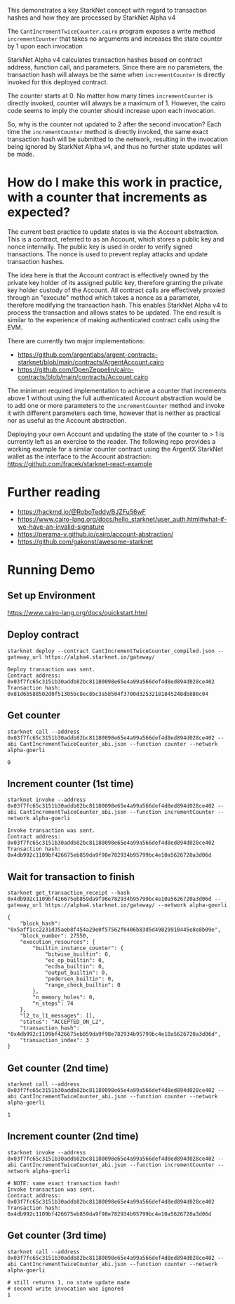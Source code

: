 This demonstrates a key StarkNet concept with regard to transaction hashes and how they are processed by StarkNet Alpha v4

The `CantIncrementTwiceCounter.cairo` program exposes a write method `incrementCounter` that takes no arguments and increases the state counter by 1 upon each invocation

StarkNet Alpha v4 calculates transaction hashes based on contract address, function call, and parameters. Since there are no parameters, the transaction hash will always be the same when `incrementCounter` is directly invoked for this deployed contract.

The counter starts at 0. No matter how many times `incrementCounter` is directly invoked, counter will always be a maximum of 1. However, the cairo code seems to imply the counter should increase upon each invocation.

So, why is the counter not updated to 2 after the second invocation? Each time the `incrementCounter` method is directly invoked, the same exact transaction hash will be submitted to the network, resulting in the invocation being ignored by StarkNet Alpha v4, and thus no further state updates will be made.

# How do I make this work in practice, with a counter that increments as expected?

The current best practice to update states is via the Account abstraction. This is a contract, referred to as an Account, which stores a public key and nonce internally. The public key is used in order to verify signed transactions. The nonce is used to prevent replay attacks and update transaction hashes.

The idea here is that the Account contract is effectively owned by the private key holder of its assigned public key, therefore granting the private key holder custody of the Account. All contract calls are effectively proxied through an "execute" method which takes a nonce as a parameter, therefore modifying the transaction hash. This enables StarkNet Alpha v4 to process the transaction and allows states to be updated. The end result is similar to the experience of making authenticated contract calls using the EVM.

There are currently two major implementations:

- https://github.com/argentlabs/argent-contracts-starknet/blob/main/contracts/ArgentAccount.cairo
- https://github.com/OpenZeppelin/cairo-contracts/blob/main/contracts/Account.cairo

The minimum required implementation to achieve a counter that increments above 1 without using the full authenticated Account abstraction would be to add one or more parameters to the `incrementCounter` method and invoke it with different parameters each time, however that is neither as practical nor as useful as the Account abstraction.

Deploying your own Account and updating the state of the counter to > 1 is currently left as an exercise to the reader. The following repo provides a working example for a similar counter contract using the ArgentX StarkNet wallet as the interface to the Account abstraction: https://github.com/fracek/starknet-react-example

# Further reading
- https://hackmd.io/@RoboTeddy/BJZFu56wF
- https://www.cairo-lang.org/docs/hello_starknet/user_auth.html#what-if-we-have-an-invalid-signature
- https://perama-v.github.io/cairo/account-abstraction/
- https://github.com/gakonst/awesome-starknet


# Running Demo

Set up Environment
------------------

https://www.cairo-lang.org/docs/quickstart.html

Deploy contract
------------------
`starknet deploy --contract CantIncrementTwiceCounter_compiled.json --gateway_url https://alpha4.starknet.io/gateway/`

```
Deploy transaction was sent.
Contract address: 0x03f7fc65c3151b30addb82bc81180098e65e4a99a566def4d8ed894d028ce402
Transaction hash: 0x81d6b588502d0f51305bc8ec8bc3a58504f3700d32532181845248db880c04
```

Get counter
------------------
`starknet call --address 0x03f7fc65c3151b30addb82bc81180098e65e4a99a566def4d8ed894d028ce402 --abi CantIncrementTwiceCounter_abi.json --function counter --network alpha-goerli`
```
0
```

Increment counter (1st time)
------------------
`starknet invoke --address 0x03f7fc65c3151b30addb82bc81180098e65e4a99a566def4d8ed894d028ce402 --abi CantIncrementTwiceCounter_abi.json --function incrementCounter --network alpha-goerli`
```
Invoke transaction was sent.
Contract address: 0x03f7fc65c3151b30addb82bc81180098e65e4a99a566def4d8ed894d028ce402
Transaction hash: 0x4db992c1109bf426675eb859da9f98e782934b95799bc4e10a5626720a3d06d
```

Wait for transaction to finish
------------------
`starknet get_transaction_receipt --hash 0x4db992c1109bf426675eb859da9f98e782934b95799bc4e10a5626720a3d06d --gateway_url https://alpha4.starknet.io/gateway/ --network alpha-goerli`
```
{
    "block_hash": "0x5aff1cc2231d35aeb8f454a29e0f57562f6406b83d5d49829910445e8e8b09e",
    "block_number": 27550,
    "execution_resources": {
        "builtin_instance_counter": {
            "bitwise_builtin": 0,
            "ec_op_builtin": 0,
            "ecdsa_builtin": 0,
            "output_builtin": 0,
            "pedersen_builtin": 0,
            "range_check_builtin": 0
        },
        "n_memory_holes": 0,
        "n_steps": 74
    },
    "l2_to_l1_messages": [],
    "status": "ACCEPTED_ON_L2",
    "transaction_hash": "0x4db992c1109bf426675eb859da9f98e782934b95799bc4e10a5626720a3d06d",
    "transaction_index": 3
}
```

Get counter (2nd time)
------------------
`starknet call --address 0x03f7fc65c3151b30addb82bc81180098e65e4a99a566def4d8ed894d028ce402 --abi CantIncrementTwiceCounter_abi.json --function counter --network alpha-goerli`
```
1
```

Increment counter (2nd time)
------------------
`starknet invoke --address 0x03f7fc65c3151b30addb82bc81180098e65e4a99a566def4d8ed894d028ce402 --abi CantIncrementTwiceCounter_abi.json --function incrementCounter --network alpha-goerli`
```
# NOTE: same exact transaction hash!
Invoke transaction was sent.
Contract address: 0x03f7fc65c3151b30addb82bc81180098e65e4a99a566def4d8ed894d028ce402
Transaction hash: 0x4db992c1109bf426675eb859da9f98e782934b95799bc4e10a5626720a3d06d
```

Get counter (3rd time)
------------------
`starknet call --address 0x03f7fc65c3151b30addb82bc81180098e65e4a99a566def4d8ed894d028ce402 --abi CantIncrementTwiceCounter_abi.json --function counter --network alpha-goerli`
```
# still returns 1, no state update made
# second write invocation was ignored
1
```
